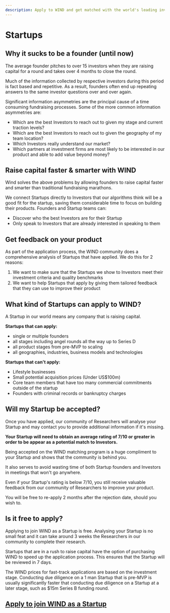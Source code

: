 ```yaml
---
description: Apply to WIND and get matched with the world's leading investors
---
```


# Startups

## **Why it sucks to be a founder \(until now\)**  

The average founder pitches to over 15 investors when they are raising capital for a round and takes over 4 months to close the round. 

Much of the information collected by respective investors during this period is fact based and repetitive. As a result, founders often end up repeating answers to the same investor questions over and over again.   
  
Significant information asymmetries are the principal cause of a time consuming fundraising processes. Some of the more common information asymmetries are:  

* Which are the best Investors to reach out to given my stage and current traction levels? 
* Which are the best Investors to reach out to given the geography of my team location? 
* Which Investors really understand our market? 
* Which partners at investment firms are most likely to be interested in our product and able to add value beyond money? 

## **Raise capital faster & smarter with WIND** 

Wind solves the above problems by allowing founders to raise capital faster and smarter than traditional fundraising marathons. 

We connect Startups directly to Investors that our algorithms think will be a good fit for the startup, saving them considerable time to focus on building their products. Founders and Startup teams can: 

* Discover who the best Investors are for their Startup 
* Only speak to Investors that are already interested in speaking to them

## Get feedback on your product

As part of the application process, the WIND community does a comprehensive analysis of Startups that have applied. We do this for 2 reasons: 

1. We want to make sure that the Startups we show to Investors meet their investment criteria and quality benchmarks 
2. We want to help Startups that apply by giving them tailored feedback that they can use to improve their product 

## What kind of Startups can apply to WIND? 

A Startup in our world means any company that is raising capital. 

**Startups that can apply:** 

* single or multiple founders 
* all stages including angel rounds all the way up to Series D
* all product stages from pre-MVP to scaling
* all geographies, industries, business models and technologies 

**Startups that can't apply:** 

* Lifestyle businesses
* Small potential acquisition prices \(Under US$100m\) 
* Core team members that have too many commercial commitments outside of the startup
* Founders with criminal records or bankruptcy charges

## Will my Startup be accepted? 

Once you have applied, our community of Researchers will analyse your Startup and may contact you to provide additional information if it's missing.  

**Your Startup will need to obtain an average rating of 7/10 or greater in order to be appear as a potential match to Investors.** 

Being accepted on the WIND matching program is a huge compliment to your Startup and shows that the community is behind you.   
  
It also serves to avoid wasting time of both Startup founders and Investors in meetings that won't go anywhere.  
  
Even if your Startup's rating is below 7/10, you still receive valuable feedback from our community of Researchers to improve your product. 

You will be free to re-apply 2 months after the rejection date, should you wish to. 

## Is it free to apply? 

Applying to join WIND as a Startup is free. Analysing your Startup is no small feat and it can take around 3 weeks the Researchers in our community to complete their research.   
  
Startups that are in a rush to raise capital have the option of purchasing WIND to speed up the application process. This ensures that the Startup will be reviewed in 7 days.   
  
The WIND prices for fast-track applications are based on the investment stage. Conducting due diligence on a 1 man Startup that is pre-MVP is usually significantly faster that conducting due diligence on a Startup at a later stage, such as $15m Series B funding round.

## [Apply to join WIND as a Startup](https://windprotocol.com/startups)  

